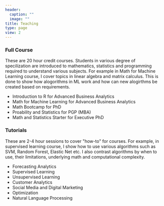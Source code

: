 ```yaml
---
header:
  caption: ""
  image: ""
title: Teaching
type: page
view: 2
---
```


### Full Course 

These are 20 hour credit courses. Students in various degree of specilization are introduced to mathematics, statistics and programming required to understand various subjects.  For example in Math for Machine Learning course, I cover topics in linear algebra and matrix calculus. This is done to show how alogorithms in ML work and how can new alogirthms be created based on requirements. 

- Introduction to R for Advanced Business Analytics 
- Math for Machine Learning for Advanced Business Analytics 
- Math Bootcamp for PhD
- Proability and Statistics for PGP (MBA)
- Math and Statistics Starter for Executive PhD

### Tutorials 
These are 2-4 hour sessions to cover "how-to" for courses. For example, in supervised learning course, I show how to use various algorithms such as SVM, Random Forest, Elastic Net etc. I also contrast algorithms by when to use, their limitations, underlying math and computational complexity. 

- Forecasting Analytics
- Supervised Learning 
- Unsupervised Learning
- Customer Analytics 
- Social Media and Digital Marketing 
- Optimization 
- Natural Language Processing

